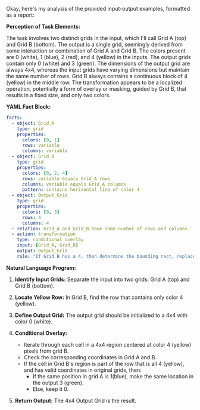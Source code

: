 Okay, here's my analysis of the provided input-output examples, formatted as a report:

**Perception of Task Elements:**

The task involves two distinct grids in the input, which I'll call Grid A (top) and Grid B (bottom). The output is a single grid, seemingly derived from some interaction or combination of Grid A and Grid B. The colors present are 0 (white), 1 (blue), 2 (red), and 4 (yellow) in the inputs. The output grids contain only 0 (white) and 3 (green).  The dimensions of the output grid are always 4x4, whereas the input grids have varying dimensions but maintain the same number of rows. Grid B always contains a continuous block of 4 (yellow) in the middle row. The transformation appears to be a localized operation, potentially a form of overlay or masking, guided by Grid B, that results in a fixed size, and only two colors.

**YAML Fact Block:**


```yaml
facts:
  - object: Grid_A
    type: grid
    properties:
      colors: [0, 1]
      rows: variable
      columns: variable
  - object: Grid_B
    type: grid
    properties:
      colors: [0, 2, 4]
      rows: variable equals Grid_A rows
      columns: variable equals Grid_A columns
      pattern: contains horizontal line of color 4
  - object: Output_Grid
    type: grid
    properties:
      colors: [0, 3]
      rows: 4
      columns: 4
  - relation: Grid_A and Grid_B have same number of rows and columns
  - action: transformation
    type: conditional overlay
    input: [Grid_A, Grid_B]
    output: Output_Grid
    rule: "If Grid B has a 4, then determine the bounding rect, replace those positions in output with 3 if also 1 or two in corresponding inputs, else 0"
```


**Natural Language Program:**

1.  **Identify Input Grids:** Separate the input into two grids: Grid A (top) and Grid B (bottom).

2.  **Locate Yellow Row:** In Grid B, find the row that contains only color 4 (yellow).

3. **Define Output Grid:** The output grid should be initialized to a 4x4 with color 0 (white).

4.  **Conditional Overlay:**
    *   Iterate through each cell in a 4x4 region centered at color 4 (yellow) pixels from grid B.
    *    Check the corresponding coordinates in Grid A and B.
    *   If the cell in Grid B's region is part of the row that is all 4 (yellow), and has valid coordinates in original grids, then:
          * If the same position in grid A is 1(blue), make the same location in the output 3 (green).
           * Else, keep it 0.
        
5.  **Return Output:** The 4x4 Output Grid is the result.
